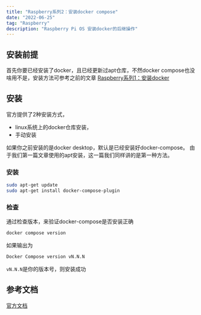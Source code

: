 ```yaml
---
title: "Raspberry系列2：安装docker compose"
date: "2022-06-25"
tag: "Raspberry"
description: "Raspberry Pi OS 安装docker的后继操作"
---
```


## 安装前提

首先你要已经安装了docker，且已经更新过apt仓库，不然docker compose也没啥用不是，安装方法可参考之前的文章
[Raspberry系列1：安装docker](/posts/post-007)

## 安装

官方提供了2种安装方式，

- linux系统上的docker仓库安装，
- 手动安装

如果你之前安装的是docker desktop，默认是已经安装好docker-compose。
由于我们第一篇文章使用的apt安装，这一篇我们同样讲的是第一种方法。

### 安装

```bash
sudo apt-get update
sudo apt-get install docker-compose-plugin
```

### 检查

通过检查版本，来验证docker-compose是否安装正确

```bash
docker compose version
```

如果输出为

```bash
Docker Compose version vN.N.N
```

`vN.N.N`是你的版本号，则安装成功

## 参考文档

[官方文档](https://docs.docker.com/compose/install/linux/)
